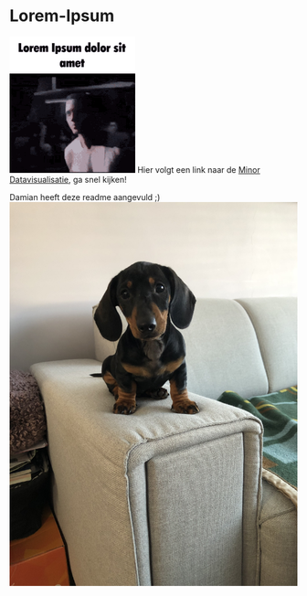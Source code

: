 # Lorem-Ipsum
![Lorem Ipsum gif](Images/lorem-ipsum-dolor-sit-amet-rap.gif)
Hier volgt een link naar de [Minor Datavisualisatie](https://cmd-viscom.gitbook.io/3-3-dataviz), ga snel kijken!

Damian heeft deze readme aangevuld ;)
![image van goober](Images/IMG_0903.JPG)
